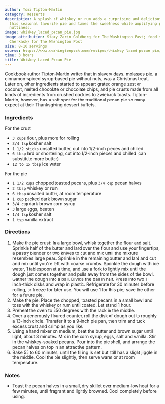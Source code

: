 ```yaml
---
author: Toni Tipton-Martin
category: Desserts
description: A splash of whiskey or rum adds a surprising and delicious flavor to
  this seasonal favorite pie and tames the sweetness while amplifying pecans' earthy
  nuttiness.
image: whiskey_laced_pecan_pie.jpg
image_attribution: Stacy Zarin Goldberg for The Washington Post; food styling by Lisa
  Cherkasky for The Washington Post
size: 8-10 servings
source: https://www.washingtonpost.com/recipes/whiskey-laced-pecan-pie/17212/mailto:food@washpost.com?Subject=About%20the%20Whiskey-Laced%20Pecan%20Pie%20Recipe
time: 3 hours
title: Whiskey-Laced Pecan Pie
---
```

Cookbook author Tipton-Martin writes that in slavery days, molasses pie, a cinnamon-spiced syrup-based pie without nuts, was a Christmas treat. Later on, other ingredients started to appear: grated orange zest or coconut, melted chocolate or chocolate chips, and pie crusts made from all kinds of ingredients from crushed cookies to zwieback toasts. Tipton-Martin, however, has a soft spot for the traditional pecan pie so many expect at their Thanksgiving dessert buffets.

### Ingredients

For the crust
* `3 cups` flour, plus more for rolling
* `3/4 tsp` kosher salt
* `1 1/2 sticks` unsalted butter, cut into 1/2-inch pieces and chilled
* `6 tbsp` lard or shortening, cut into 1/2-inch pieces and chilled (can substitute more butter)
* `12 to 15 tbsp` ice water

For the pie
* `1 1/2 cups` chopped toasted pecans, plus `3/4 cup` pecan halves
* `2 tbsp` whiskey or rum
* `6 tbsp` unsalted butter, at room temperature
* `1 cup` packed dark brown sugar
* `3/4 cup` dark brown corn syrup
* `3` large eggs, beaten
* `1/4 tsp` kosher salt
* `1 tsp` vanilla extract

### Directions

1. Make the pie crust: In a large bowl, whisk together the flour and salt. Sprinkle half of the butter and lard over the flour and use your fingertips, a pastry blender or two knives to cut and mix until the mixture resembles large peas. Sprinkle in the remaining butter and lard and cut and mix until you're left with coarse crumbs. Sprinkle the dough with ice water, 1 tablespoon at a time, and use a fork to lightly mix until the dough just comes together and pulls away from the sides of the bowl. Gather the dough into a ball. Divide the ball in half. Press into two 1-inch-thick disks and wrap in plastic. Refrigerate for 30 minutes before rolling, or freeze for later use. You will use 1 for this pie; save the other for a future pie.
2. Make the pie: Place the chopped, toasted pecans in a small bowl and toss with the whiskey or rum until coated. Let stand 1 hour.
3. Preheat the oven to 350 degrees with the rack in the middle.
4. Over a generously floured counter, roll the disk of dough out to roughly a 13-inch circle. Transfer it to a 9-inch pie pan, then trim and tuck excess crust and crimp as you like.
5. Using a hand mixer on medium, beat the butter and brown sugar until light, about 3 minutes. Mix in the corn syrup, eggs, salt and vanilla. Stir in the whiskey-soaked pecans. Pour into the pie shell, and arrange the pecan halves on top in an attractive pattern.
6. Bake 55 to 60 minutes, until the filling is set but still has a slight jiggle in the middle. Cool the pie slightly, then serve warm or at room temperature.

### Notes

- Toast the pecan halves in a small, dry skillet over medium-low heat for a few minutes, until fragrant and lightly browned. Cool completely before using.